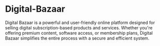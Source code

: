 # Digital-Bazaar
Digital Bazaar is a powerful and user-friendly online platform designed for selling digital subscription-based products and services. Whether you're offering premium content, software access, or membership plans, Digital Bazaar simplifies the entire process with a secure and efficient system.
